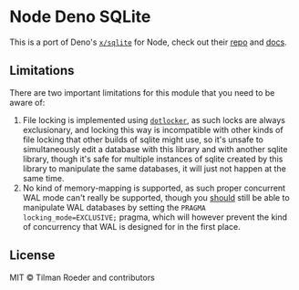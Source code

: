 # Node Deno SQLite

This is a port of Deno's [`x/sqlite`](https://github.com/dyedgreen/deno-sqlite) for Node, check out their [repo](https://github.com/dyedgreen/deno-sqlite) and [docs](https://deno.land/x/sqlite@v3.7.3/mod.ts).

## Limitations

There are two important limitations for this module that you need to be aware of:

1. File locking is implemented using [`dotlocker`](https://github.com/fabiospampinato/dotlocker), as such locks are always exclusionary, and locking this way is incompatible with other kinds of file locking that other builds of sqlite might use, so it's unsafe to simultaneously edit a database with this library and with another sqlite library, though it's safe for multiple instances of sqlite created by this library to manipulate the same databases, it will just not happen at the same time.
2. No kind of memory-mapping is supported, as such proper concurrent WAL mode can't really be supported, though you [should](https://www.sqlite.org/wal.html#noshm) still be able to manipulate WAL databases by setting the `PRAGMA locking_mode=EXCLUSIVE;` pragma, which will however prevent the kind of concurrency that WAL is designed for in the first place.

## License

MIT © Tilman Roeder and contributors

